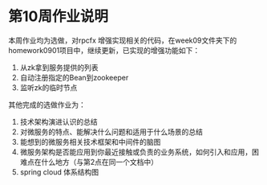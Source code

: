 # 第10周作业说明

本周作业均为选做，对rpcfx 增强实现相关的代码，在week09文件夹下的homework0901项目中，继续更新，已实现的增强功能如下：

1. 从zk拿到服务提供的列表
2. 自动注册指定的Bean到zookeeper
3. 监听zk的临时节点

其他完成的选做作业为：

1. 技术架构演进认识的总结
2. 对微服务的特点、能解决什么问题和适用于什么场景的总结
3. 能想到的微服务相关技术框架和中间件的脑图
4. 微服务架构是否能应用到你最近接触或负责的业务系统，如何引入和应用，困难点在什么地方（与第2点在同一个文档中）
5. spring cloud 体系结构图

